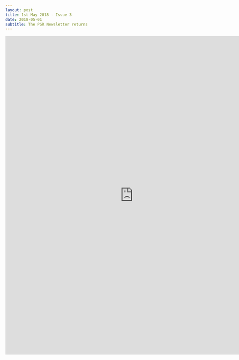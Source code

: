 ```yaml
---
layout: post
title: 1st May 2018 - Issue 3
date: 2018-05-01
subtitle: The PGR Newsletter returns
---
```



<embed src="https://HLS-PGR-newsletter.github.io/issues/May_1st_Issue.pdf" type = "application/pdf" width="800px" height="1000px"  />
